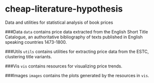 # cheap-literature-hypothesis
Data and utilities for statistical analysis of book prices

###Data
`data` contains price data extracted from the English Short Title Catalogue, an authoritative bibliography of texts published in English speaking countries 1473-1800. 

###Utils
`utils` contains utilities for extracting price data from the ESTC, clustering title variants.

###Vis
`vis` contains resources for visualizing price trends.

###Images
`images` contains the plots generated by the resources in `vis`.
